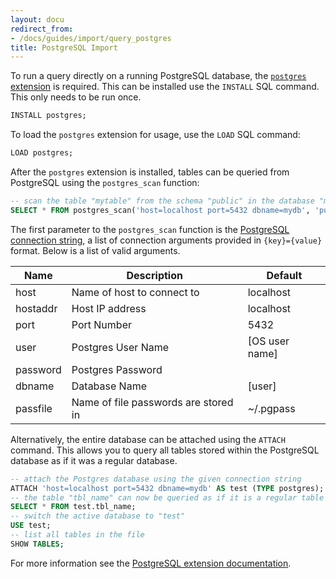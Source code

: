 ```yaml
---
layout: docu
redirect_from:
- /docs/guides/import/query_postgres
title: PostgreSQL Import
---
```


To run a query directly on a running PostgreSQL database, the [`postgres` extension](../../extensions/postgres_scanner) is required.  This can be installed use the `INSTALL` SQL command. This only needs to be run once.

```sql
INSTALL postgres;
```

To load the `postgres` extension for usage, use the `LOAD` SQL command:

```sql
LOAD postgres;
```

After the `postgres` extension is installed, tables can be queried from PostgreSQL using the `postgres_scan` function:

```sql
-- scan the table "mytable" from the schema "public" in the database "mydb"
SELECT * FROM postgres_scan('host=localhost port=5432 dbname=mydb', 'public', 'mytable');
```

The first parameter to the `postgres_scan` function is the [PostgreSQL connection string](https://www.postgresql.org/docs/current/libpq-connect.html#LIBPQ-CONNSTRING), a list of connection arguments provided in `{key}={value}` format. Below is a list of valid arguments.

|   Name   |             Description              |    Default     |
|----------|--------------------------------------|----------------|
| host     | Name of host to connect to           | localhost      |
| hostaddr | Host IP address                      | localhost      |
| port     | Port Number                          | 5432           |
| user     | Postgres User Name                   | [OS user name] |
| password | Postgres Password                    |                |
| dbname   | Database Name                        | [user]         |
| passfile | Name of file passwords are stored in | ~/.pgpass      |

Alternatively, the entire database can be attached using the `ATTACH` command. This allows you to query all tables stored within the PostgreSQL database as if it was a regular database.

```sql
-- attach the Postgres database using the given connection string
ATTACH 'host=localhost port=5432 dbname=mydb' AS test (TYPE postgres);
-- the table "tbl_name" can now be queried as if it is a regular table
SELECT * FROM test.tbl_name;
-- switch the active database to "test"
USE test;
-- list all tables in the file
SHOW TABLES;
```

For more information see the [PostgreSQL extension documentation](../../extensions/postgres).
